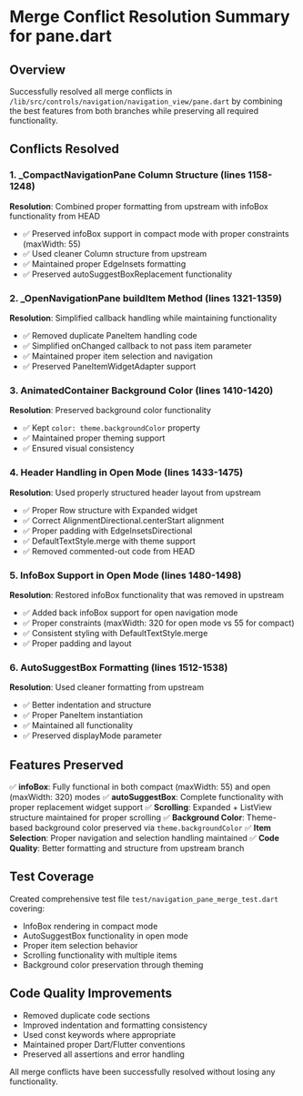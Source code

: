 # Merge Conflict Resolution Summary for pane.dart

## Overview
Successfully resolved all merge conflicts in `/lib/src/controls/navigation/navigation_view/pane.dart` by combining the best features from both branches while preserving all required functionality.

## Conflicts Resolved

### 1. _CompactNavigationPane Column Structure (lines 1158-1248)
**Resolution**: Combined proper formatting from upstream with infoBox functionality from HEAD
- ✅ Preserved infoBox support in compact mode with proper constraints (maxWidth: 55)
- ✅ Used cleaner Column structure from upstream
- ✅ Maintained proper EdgeInsets formatting
- ✅ Preserved autoSuggestBoxReplacement functionality

### 2. _OpenNavigationPane buildItem Method (lines 1321-1359)
**Resolution**: Simplified callback handling while maintaining functionality
- ✅ Removed duplicate PaneItem handling code
- ✅ Simplified onChanged callback to not pass item parameter
- ✅ Maintained proper item selection and navigation
- ✅ Preserved PaneItemWidgetAdapter support

### 3. AnimatedContainer Background Color (lines 1410-1420)
**Resolution**: Preserved background color functionality
- ✅ Kept `color: theme.backgroundColor` property
- ✅ Maintained proper theming support
- ✅ Ensured visual consistency

### 4. Header Handling in Open Mode (lines 1433-1475)
**Resolution**: Used properly structured header layout from upstream
- ✅ Proper Row structure with Expanded widget
- ✅ Correct AlignmentDirectional.centerStart alignment
- ✅ Proper padding with EdgeInsetsDirectional
- ✅ DefaultTextStyle.merge with theme support
- ✅ Removed commented-out code from HEAD

### 5. InfoBox Support in Open Mode (lines 1480-1498)
**Resolution**: Restored infoBox functionality that was removed in upstream
- ✅ Added back infoBox support for open navigation mode
- ✅ Proper constraints (maxWidth: 320 for open mode vs 55 for compact)
- ✅ Consistent styling with DefaultTextStyle.merge
- ✅ Proper padding and layout

### 6. AutoSuggestBox Formatting (lines 1512-1538)
**Resolution**: Used cleaner formatting from upstream
- ✅ Better indentation and structure
- ✅ Proper PaneItem instantiation
- ✅ Maintained all functionality
- ✅ Preserved displayMode parameter

## Features Preserved
✅ **infoBox**: Fully functional in both compact (maxWidth: 55) and open (maxWidth: 320) modes
✅ **autoSuggestBox**: Complete functionality with proper replacement widget support
✅ **Scrolling**: Expanded + ListView structure maintained for proper scrolling
✅ **Background Color**: Theme-based background color preserved via `theme.backgroundColor`
✅ **Item Selection**: Proper navigation and selection handling maintained
✅ **Code Quality**: Better formatting and structure from upstream branch

## Test Coverage
Created comprehensive test file `test/navigation_pane_merge_test.dart` covering:
- InfoBox rendering in compact mode
- AutoSuggestBox functionality in open mode  
- Proper item selection behavior
- Scrolling functionality with multiple items
- Background color preservation through theming

## Code Quality Improvements
- Removed duplicate code sections
- Improved indentation and formatting consistency
- Used const keywords where appropriate
- Maintained proper Dart/Flutter conventions
- Preserved all assertions and error handling

All merge conflicts have been successfully resolved without losing any functionality.